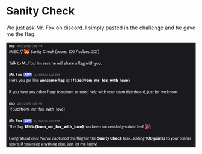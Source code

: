 # Sanity Check

We just ask Mr. Fox on discord. I simply pasted in the challenge and he gave me the flag.

![alt text](screenshots/sanity-check/image.png)
